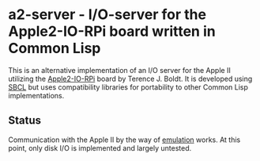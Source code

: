 # a2-server - I/O-server for the Apple2-IO-RPi board written in Common Lisp

This is an alternative implementation of an I/O server for the Apple
II utilizing the
[Apple2-IO-RPi](https://github.com/tjboldt/Apple2-IO-RPi) board by
Terence J. Boldt.  It is developed using [SBCL](http://www.sbcl.org/)
but uses compatibility libraries for portability to other Common Lisp
implementations.

## Status

Communication with the Apple II by the way of
[emulation](https://github.com/hanshuebner/jace) works.  At this
point, only disk I/O is implemented and largely untested.

